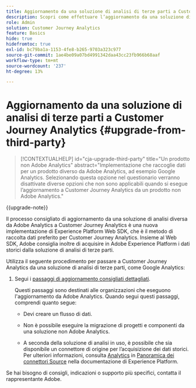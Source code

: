 ```yaml
---
title: Aggiornamento da una soluzione di analisi di terze parti a Customer Journey Analytics
description: Scopri come effettuare l’aggiornamento da una soluzione di analisi di terze parti a Customer Journey Analytics
role: Admin
solution: Customer Journey Analytics
feature: Basics
hide: true
hidefromtoc: true
exl-id: bc79ba1a-1153-4fe8-b265-9703a323c977
source-git-commit: 1ae4be09a07bd4991342daa43cc23fb966b68aaf
workflow-type: tm+mt
source-wordcount: '237'
ht-degree: 13%

---
```


# Aggiornamento da una soluzione di analisi di terze parti a Customer Journey Analytics {#upgrade-from-third-party}

<!-- markdownlint-disable MD034 -->

>[!CONTEXTUALHELP]
>id="cja-upgrade-third-party"
>title="Un prodotto non Adobe Analytics"
>abstract="Implementazione che raccoglie dati per un prodotto diverso da Adobe Analytics, ad esempio Google Analytics. Selezionando questa opzione nel questionario verranno disattivate diverse opzioni che non sono applicabili quando si esegue l’aggiornamento a Customer Journey Analytics da un prodotto non Adobe Analytics."

<!-- markdownlint-enable MD034 -->

{{upgrade-note}}

Il processo consigliato di aggiornamento da una soluzione di analisi diversa da Adobe Analytics a Customer Journey Analytics è una nuova implementazione di Experience Platform Web SDK, che è il metodo di raccolta dati preferito per Customer Journey Analytics. Insieme al Web SDK, Adobe consiglia inoltre di acquisire in Adobe Experience Platform i dati storici dalla soluzione di analisi di terze parti.

<!-- After you have enough historical data using the Experience Platform Web SDK and you have fully transitioned to Customer Journey Analytics, the Analytics source connector can be turned off and the Web SDK can be used exclusively. -->

Utilizza il seguente procedimento per passare a Customer Journey Analytics da una soluzione di analisi di terze parti, come Google Analytics:

1. Segui i [passaggi di aggiornamento consigliati dettagliati](/help/getting-started/cja-upgrade/cja-upgrade-recommendations.md#detailed-recommended-upgrade-steps).

   Questi passaggi sono destinati alle organizzazioni che eseguono l&#39;aggiornamento da Adobe Analytics. Quando segui questi passaggi, comprendi quanto segue:

   * Devi creare un flusso di dati.

   * Non è possibile eseguire la migrazione di progetti e componenti da una soluzione non Adobe Analytics.

   * A seconda della soluzione di analisi in uso, è possibile che sia disponibile un connettore di origine per l’acquisizione dei dati storici. Per ulteriori informazioni, consulta [Analytics](https://experienceleague.adobe.com/en/docs/experience-platform/sources/home#analytics) in [Panoramica dei connettori Source](https://experienceleague.adobe.com/en/docs/experience-platform/sources/home) nella documentazione di Experience Platform.


Se hai bisogno di consigli, indicazioni o supporto più specifici, contatta il rappresentante Adobe.

